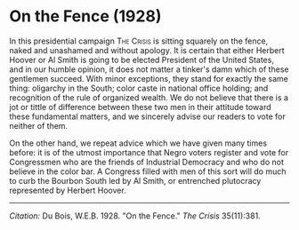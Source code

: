 <!--
title:   On the Fence
author:  Du Bois, W.E.B.
journal: The Crisis
year:    1928
volume:  35
issue:   11
pages:   381
-->
# On the Fence (1928)

In this presidential campaign <span style="font-variant:small-caps;">The Crisis</span> is sitting squarely on the fence, naked and unashamed and without apology. It is certain that either Herbert Hoover or Al Smith is going to be elected President of the United States, and in our humble opinion, it does not matter a tinker's damn which of these gentlemen succeed. With minor exceptions, they stand for exactly the same thing: oligarchy in the South; color caste in national office holding; and recognition of the rule of organized wealth. We do not believe that there is a jot or tittle of difference between these two men in their attitude toward these fundamental matters, and we sincerely advise our readers to vote for neither of them.

On the other hand, we repeat advice which we have given many times before: it is of the utmost importance that Negro voters register and vote for Congressmen who are the friends of Industrial Democracy and who do not believe in the color bar. A Congress filled with men of this sort will do much to curb the Bourbon South led by Al Smith, or entrenched plutocracy represented by Herbert Hoover.


_________________
*Citation:* Du Bois, W.E.B. 1928. "On the Fence." *The Crisis*  35(11):381.